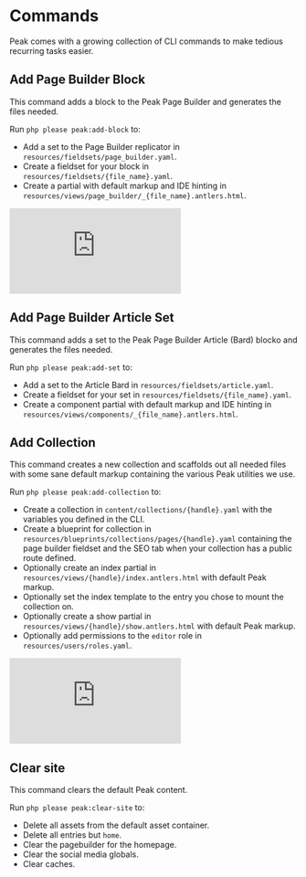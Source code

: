 # Commands

Peak comes with a growing collection of CLI commands to make tedious recurring tasks easier.

## Add Page Builder Block
This command adds a block to the Peak Page Builder and generates the files needed.

Run `php please peak:add-block` to:

* Add a set to the Page Builder replicator in `resources/fieldsets/page_builder.yaml`.
* Create a fieldset for your block in `resources/fieldsets/{file_name}.yaml`.
* Create a partial with default markup and IDE hinting in `resources/views/page_builder/_{file_name}.antlers.html`.

<div class='embed-container'><iframe src='https://www.youtube.com/embed/wW1D53nG61c' frameborder='0' allowfullscreen></iframe></div>

## Add Page Builder Article Set
This command adds a set to the Peak Page Builder Article (Bard) blocko and generates the files needed.

Run `php please peak:add-set` to:

* Add a set to the Article Bard in `resources/fieldsets/article.yaml`.
* Create a fieldset for your set in `resources/fieldsets/{file_name}.yaml`.
* Create a component partial with default markup and IDE hinting in `resources/views/components/_{file_name}.antlers.html`.

## Add Collection
This command creates a new collection and scaffolds out all needed files with some sane default markup containing the various Peak utilities we use.

Run `php please peak:add-collection` to:

* Create a collection in `content/collections/{handle}.yaml` with the variables you defined in the CLI.
* Create a blueprint for collection in `resources/blueprints/collections/pages/{handle}.yaml` containing the page builder fieldset and the SEO tab when your collection has a public route defined.
* Optionally create an index partial in `resources/views/{handle}/index.antlers.html` with default Peak markup.
* Optionally set the index template to the entry you chose to mount the collection on.
* Optionally create a show partial in `resources/views/{handle}/show.antlers.html` with default Peak markup.
* Optionally add permissions to the `editor` role in `resources/users/roles.yaml`.

<div class='embed-container'><iframe src='https://www.youtube.com/embed/JWVDvTFDvHA' frameborder='0' allowfullscreen></iframe></div>

## Clear site
This command clears the default Peak content.

Run `php please peak:clear-site` to:

* Delete all assets from the default asset container.
* Delete all entries but `home`.
* Clear the pagebuilder for the homepage.
* Clear the social media globals.
* Clear caches.
